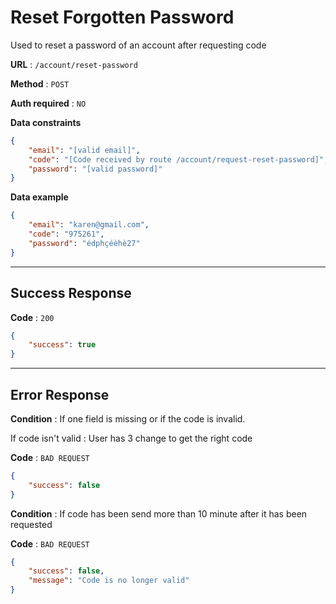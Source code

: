 # Reset Forgotten Password

Used to reset a password of an account after requesting code

**URL** : `/account/reset-password`

**Method** : `POST`

**Auth required** : `NO`

**Data constraints**

```json
{
    "email": "[valid email]",
    "code": "[Code received by route /account/request-reset-password]",
    "password": "[valid password]"
}
```

**Data example**

```json
{
    "email": "karen@gmail.com",
    "code": "975261",
    "password": "édphçéèhè27"
}
```

---

## Success Response

**Code** : `200`

```json
{
    "success": true 
}
```

---

## Error Response

**Condition** : If one field is missing or if the code is invalid.

If code isn't valid : User has 3 change to get the right code

**Code** : `BAD REQUEST`

```json
{
    "success": false
}
```

**Condition** : If code has been send more than 10 minute after it has been requested

**Code** : `BAD REQUEST`

```json
{
    "success": false,
    "message": "Code is no longer valid"
}
```